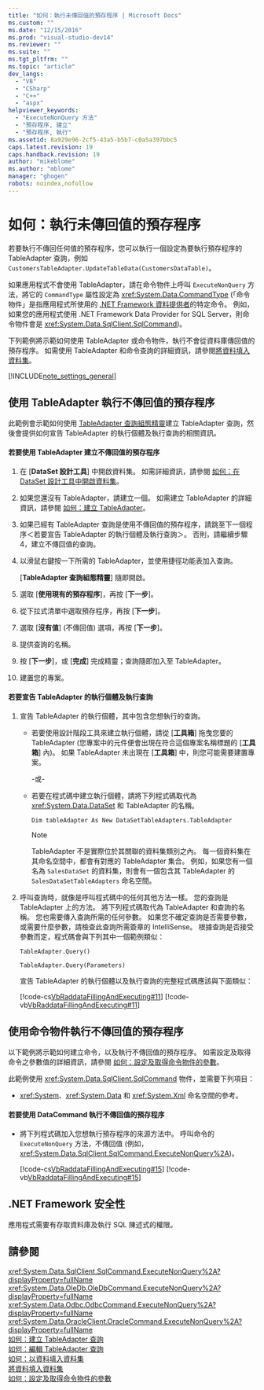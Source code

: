 ```yaml
---
title: "如何：執行未傳回值的預存程序 | Microsoft Docs"
ms.custom: ""
ms.date: "12/15/2016"
ms.prod: "visual-studio-dev14"
ms.reviewer: ""
ms.suite: ""
ms.tgt_pltfrm: ""
ms.topic: "article"
dev_langs: 
  - "VB"
  - "CSharp"
  - "C++"
  - "aspx"
helpviewer_keywords: 
  - "ExecuteNonQuery 方法"
  - "預存程序, 建立"
  - "預存程序, 執行"
ms.assetid: 8a929e96-2cf5-43a5-b5b7-c0a5a397bbc5
caps.latest.revision: 19
caps.handback.revision: 19
author: "mikeblome"
ms.author: "mblome"
manager: "ghogen"
robots: noindex,nofollow
---
```

# 如何：執行未傳回值的預存程序
若要執行不傳回任何值的預存程序，您可以執行一個設定為要執行預存程序的 TableAdapter 查詢，例如 `CustomersTableAdapter.UpdateTableData(CustomersDataTable)`。  
  
 如果應用程式不會使用 TableAdapter，請在命令物件上呼叫 `ExecuteNonQuery` 方法，將它的 `CommandType` 屬性設定為 <xref:System.Data.CommandType> \(「命令物件」是指應用程式所使用的 [.NET Framework 資料提供者](../Topic/.NET%20Framework%20Data%20Providers.md)的特定命令。  例如，如果您的應用程式使用 .NET Framework Data Provider for SQL Server，則命令物件會是 <xref:System.Data.SqlClient.SqlCommand>\)。  
  
 下列範例將示範如何使用 TableAdapter 或命令物件，執行不會從資料庫傳回值的預存程序。  如需使用 TableAdapter 和命令查詢的詳細資訊，請參閱[將資料填入資料集](../data-tools/fill-datasets-by-using-tableadapters.md)。  
  
 [!INCLUDE[note_settings_general](../data-tools/includes/note_settings_general_md.md)]  
  
## 使用 TableAdapter 執行不傳回值的預存程序  
 此範例會示範如何使用 [TableAdapter 查詢組態精靈](../data-tools/editing-tableadapters.md)建立 TableAdapter 查詢，然後會提供如何宣告 TableAdapter 的執行個體及執行查詢的相關資訊。  
  
#### 若要使用 TableAdapter 建立不傳回值的預存程序  
  
1.  在 \[**DataSet 設計工具**\] 中開啟資料集。  如需詳細資訊，請參閱 [如何：在 DataSet 設計工具中開啟資料集](../Topic/How%20to:%20Open%20a%20Dataset%20in%20the%20Dataset%20Designer.md)。  
  
2.  如果您還沒有 TableAdapter，請建立一個。  如需建立 TableAdapter 的詳細資訊，請參閱 [如何：建立 TableAdapter](../data-tools/create-and-configure-tableadapters.md)。  
  
3.  如果已經有 TableAdapter 查詢是使用不傳回值的預存程序，請跳至下一個程序＜若要宣告 TableAdapter 的執行個體及執行查詢＞。 否則，請繼續步驟 4，建立不傳回值的查詢。  
  
4.  以滑鼠右鍵按一下所需的 TableAdapter，並使用捷徑功能表加入查詢。  
  
     \[**TableAdapter 查詢組態精靈**\] 隨即開啟。  
  
5.  選取 \[**使用現有的預存程序**\]，再按 \[**下一步**\]。  
  
6.  從下拉式清單中選取預存程序，再按 \[**下一步**\]。  
  
7.  選取 \[**沒有值**\] \(不傳回值\) 選項，再按 \[**下一步**\]。  
  
8.  提供查詢的名稱。  
  
9. 按 \[**下一步**\]，或 \[**完成**\] 完成精靈；查詢隨即加入至 TableAdapter。  
  
10. 建置您的專案。  
  
#### 若要宣告 TableAdapter 的執行個體及執行查詢  
  
1.  宣告 TableAdapter 的執行個體，其中包含您想執行的查詢。  
  
    -   若要使用設計階段工具來建立執行個體，請從 \[**工具箱**\] 拖曳您要的 TableAdapter   \(您專案中的元件便會出現在符合這個專案名稱標題的 \[**工具箱**\] 內\)。 如果 TableAdapter 未出現在 \[**工具箱**\] 中，則您可能需要建置專案。  
  
         \-或\-  
  
    -   若要在程式碼中建立執行個體，請將下列程式碼取代為 <xref:System.Data.DataSet> 和 TableAdapter 的名稱。  
  
         `Dim tableAdapter As New DataSetTableAdapters.TableAdapter`  
  
        > [!NOTE]
        >  TableAdapter 不是實際位於其關聯的資料集類別之內。  每一個資料集在其命名空間中，都會有對應的 TableAdapter 集合。  例如，如果您有一個名為 `SalesDataSet` 的資料集，則會有一個包含其 TableAdapter 的 `SalesDataSetTableAdapters` 命名空間。  
  
2.  呼叫查詢時，就像是呼叫程式碼中的任何其他方法一樣。  您的查詢是 TableAdapter 上的方法。  將下列程式碼取代為 TableAdapter 和查詢的名稱。  您也需要傳入查詢所需的任何參數。  如果您不確定查詢是否需要參數，或需要什麼參數，請檢查此查詢所需簽章的 IntelliSense。  根據查詢是否接受參數而定，程式碼會與下列其中一個範例類似：  
  
     `TableAdapter.Query()`  
  
     `TableAdapter.Query(Parameters)`  
  
     宣告 TableAdapter 的執行個體以及執行查詢的完整程式碼應該與下面類似：  
  
     [!code-cs[VbRaddataFillingAndExecuting#11](../data-tools/codesnippet/CSharp/how-to-execute-a-stored-procedure-that-returns-no-value_1.cs)]
     [!code-vb[VbRaddataFillingAndExecuting#11](../data-tools/codesnippet/VisualBasic/how-to-execute-a-stored-procedure-that-returns-no-value_1.vb)]  
  
## 使用命令物件執行不傳回值的預存程序  
 以下範例將示範如何建立命令，以及執行不傳回值的預存程序。  如需設定及取得命令之參數值的詳細資訊，請參閱 [如何：設定及取得命令物件的參數](../Topic/How%20to:%20Set%20and%20Get%20Parameters%20for%20Command%20Objects.md)。  
  
 此範例使用 <xref:System.Data.SqlClient.SqlCommand> 物件，並需要下列項目：  
  
-   <xref:System>、<xref:System.Data> 和 <xref:System.Xml> 命名空間的參考。  
  
#### 若要使用 DataCommand 執行不傳回值的預存程序  
  
-   將下列程式碼加入您想執行預存程序的來源方法中。  呼叫命令的 `ExecuteNonQuery` 方法，不傳回值 \(例如，<xref:System.Data.SqlClient.SqlCommand.ExecuteNonQuery%2A>\)。  
  
     [!code-cs[VbRaddataFillingAndExecuting#15](../data-tools/codesnippet/CSharp/how-to-execute-a-stored-procedure-that-returns-no-value_2.cs)]
     [!code-vb[VbRaddataFillingAndExecuting#15](../data-tools/codesnippet/VisualBasic/how-to-execute-a-stored-procedure-that-returns-no-value_2.vb)]  
  
## .NET Framework 安全性  
 應用程式需要有存取資料庫及執行 SQL 陳述式的權限。  
  
## 請參閱  
 <xref:System.Data.SqlClient.SqlCommand.ExecuteNonQuery%2A?displayProperty=fullName>   
 <xref:System.Data.OleDb.OleDbCommand.ExecuteNonQuery%2A?displayProperty=fullName>   
 <xref:System.Data.Odbc.OdbcCommand.ExecuteNonQuery%2A?displayProperty=fullName>   
 <xref:System.Data.OracleClient.OracleCommand.ExecuteNonQuery%2A?displayProperty=fullName>   
 [如何：建立 TableAdapter 查詢](../data-tools/how-to-create-tableadapter-queries.md)   
 [如何：編輯 TableAdapter 查詢](../data-tools/how-to-edit-tableadapter-queries.md)   
 [如何：以資料填入資料集](../data-tools/how-to-fill-a-dataset-with-data.md)   
 [將資料填入資料集](../data-tools/fill-datasets-by-using-tableadapters.md)   
 [如何：設定及取得命令物件的參數](../Topic/How%20to:%20Set%20and%20Get%20Parameters%20for%20Command%20Objects.md)